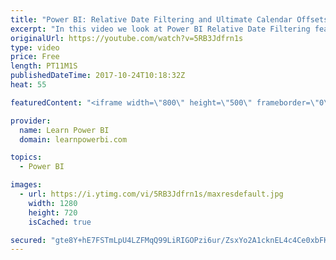 ```yaml
---
title: "Power BI: Relative Date Filtering and Ultimate Calendar Offsets"
excerpt: "In this video we look at Power BI Relative Date Filtering feature. We also compare it with the Offset Technique in our Ultimate Calendar.  This is part of the Ultimate Calendar Series: https://goo.gl/pyki4K   FREE Power BI Step-by-Step Tutorial http://www.learnpowerbi.com/bonus 👉 Download Lesson PBIX"
originalUrl: https://youtube.com/watch?v=5RB3Jdfrn1s
type: video
price: Free
length: PT11M1S
publishedDateTime: 2017-10-24T10:18:32Z
heat: 55

featuredContent: "<iframe width=\"800\" height=\"500\" frameborder=\"0\" src=\"https://www.youtube.com/embed/5RB3Jdfrn1s\" allow=\"accelerometer; autoplay; encrypted-media; gyroscope; picture-in-picture\" allowfullscreen></iframe>"

provider:
  name: Learn Power BI
  domain: learnpowerbi.com

topics:
  - Power BI

images:
  - url: https://i.ytimg.com/vi/5RB3Jdfrn1s/maxresdefault.jpg
    width: 1280
    height: 720
    isCached: true

secured: "gte8Y+hE7FSTmLpU4LZFMqQ99LiRIGOPzi6ur/ZsxYo2A1cknEL4c4Ce0xbFKPvJHSYIq9YKRlpoUfpS9gTrxNDXJo5fz6FuTMFxx0IHdl4i/EA6A2YnIVbVHzLX6NpKzmBASxyqStdJ+i9wD8g6cEMU2GVFsRmvZr5iZWi27SVaG5XU9g9srGLhGhzTQBlLgDoZSZoNO3QfxY1vmln529Zm7n3nP+0zyho87SHvjX2n6uMJmvKV87T2Mmzs++XbR/nme1V2IYeJQ6SDNwXoVp2BB0boKYnqeVQNOPAMY9PXUzvEAHDWv20Gt2p0zr4HN9TtU6cYWZ/cj7k47CTSvhcbSxsIWdZK3gFX3O4RM5Vl9MHzH+/4qZgCEtsDzmF05EBbzrhgTvLM1KHdcrmLCdRvU7CweBYLMa3mVi/KsVo=;uWUOPFN7oMvhCVoQaUFgnA=="
---
```


